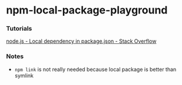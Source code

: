 npm-local-package-playground
============================
### Tutorials
[node.js - Local dependency in package.json - Stack Overflow](https://stackoverflow.com/questions/14381898/local-dependency-in-package-json)

### Notes
- `npm link` is not really needed because local package is better than symlink
